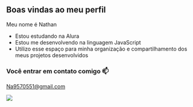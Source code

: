 ## Boas vindas ao meu perfil

Meu nome é Nathan

- Estou estudando na Alura
- Estou me desenvolvendo na linguagem JavaScript
- Utilizo esse espaço para minha organização e compartilhamento dos meus projetos desenvolvidos

 ### Você entrar em contato comigo 📫

Na9570551@gmail.com

![](https://media1.tenor.com/m/opEBWw0uddoAAAAC/umm.gif)
